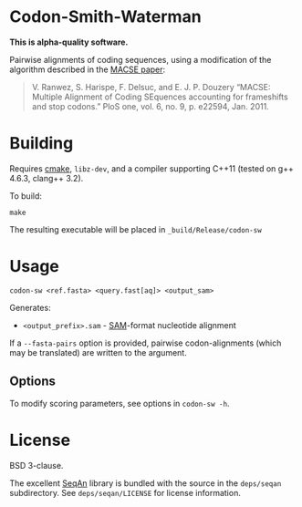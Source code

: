 # Codon-Smith-Waterman
**This is alpha-quality software.**

Pairwise alignments of coding sequences, using a modification of the algorithm described in the
[MACSE paper](http://dx.doi.org/10.1371/journal.pone.0022594):

> V. Ranwez, S. Harispe, F. Delsuc, and E. J. P. Douzery 
> “MACSE: Multiple Alignment of Coding SEquences accounting for frameshifts and stop codons.” 
> PloS one, vol. 6, no. 9, p. e22594, Jan. 2011.

# Building

Requires [cmake](http://www.cmake.org), `libz-dev`, and a compiler supporting C++11 (tested on g++ 4.6.3, clang++ 3.2).

To build:

    make

The resulting executable will be placed in `_build/Release/codon-sw`

# Usage

    codon-sw <ref.fasta> <query.fast[aq]> <output_sam>

Generates:

* `<output_prefix>.sam` - [SAM](http://samtools.sourceforge.net/)-format nucleotide alignment

If a `--fasta-pairs` option is provided, pairwise codon-alignments (which may
be translated) are written to the argument.

## Options

To modify scoring parameters, see options in `codon-sw -h`.

# License

BSD 3-clause.

The excellent [SeqAn](http://www.seqan.de/) library is bundled with the source
in the `deps/seqan` subdirectory. See `deps/seqan/LICENSE` for license information.
